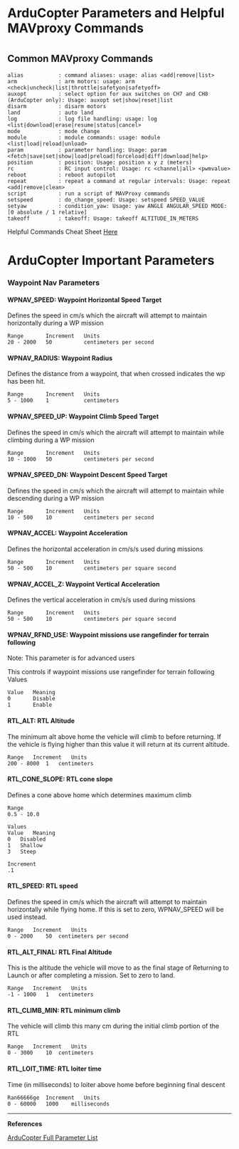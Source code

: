 # ArduCopter Parameters and Helpful MAVproxy Commands

#
## Common MAVproxy Commands

```
alias           : command aliases: usage: alias <add|remove|list>
arm             : arm motors: usage: arm <check|uncheck|list|throttle|safetyon|safetyoff>
auxopt          : select option for aux switches on CH7 and CH8 (ArduCopter only): Usage: auxopt set|show|reset|list 
disarm          : disarm motors
land            : auto land
log             : log file handling: usage: log <list|download|erase|resume|status|cancel>
mode            : mode change
module          : module commands: usage: module <list|load|reload|unload>
param           : parameter handling: Usage: param <fetch|save|set|show|load|preload|forceload|diff|download|help>
position        : position: Usage: position x y z (meters)
rc              : RC input control: Usage: rc <channel|all> <pwmvalue>
reboot          : reboot autopilot
repeat          : repeat a command at regular intervals: Usage: repeat <add|remove|clean>
script          : run a script of MAVProxy commands
setspeed        : do_change_speed: Usage: setspeed SPEED_VALUE
setyaw          : condition_yaw: Usage: yaw ANGLE ANGULAR_SPEED MODE:[0 absolute / 1 relative]
takeoff         : takeoff: Usage: takeoff ALTITUDE_IN_METERS
```

Helpful Commands Cheat Sheet [Here](helpful_commands.md) 

# ArduCopter Important Parameters

### Waypoint Nav Parameters 

#### WPNAV_SPEED: Waypoint Horizontal Speed Target

Defines the speed in cm/s which the aircraft will attempt to maintain horizontally during a WP mission
```
Range 	    Increment 	Units
20 - 2000 	50 	        centimeters per second
```
#### WPNAV_RADIUS: Waypoint Radius

Defines the distance from a waypoint, that when crossed indicates the wp has been hit.
```
Range 	    Increment 	Units
5 - 1000 	1           centimeters
```
#### WPNAV_SPEED_UP: Waypoint Climb Speed Target

Defines the speed in cm/s which the aircraft will attempt to maintain while climbing during a WP mission
```
Range 	    Increment 	Units
10 - 1000 	50 	        centimeters per second
```

#### WPNAV_SPEED_DN: Waypoint Descent Speed Target

Defines the speed in cm/s which the aircraft will attempt to maintain while descending during a WP mission
```
Range 	    Increment 	Units
10 - 500 	10 	        centimeters per second
```
#### WPNAV_ACCEL: Waypoint Acceleration
Defines the horizontal acceleration in cm/s/s used during missions
```
Range 	    Increment 	Units
50 - 500 	10 	        centimeters per square second
```
#### WPNAV_ACCEL_Z: Waypoint Vertical Acceleration

Defines the vertical acceleration in cm/s/s used during missions
```
Range 	    Increment 	Units
50 - 500 	10 	        centimeters per square second
```
#### WPNAV_RFND_USE: Waypoint missions use rangefinder for terrain following
Note: This parameter is for advanced users

This controls if waypoint missions use rangefinder for terrain following
Values
```
Value 	Meaning
0 	    Disable
1 	    Enable
```
#### RTL_ALT: RTL Altitude

The minimum alt above home the vehicle will climb to before returning. If the vehicle is flying higher than this value it will return at its current altitude.
```
Range 	Increment 	Units
200 - 8000 	1 	centimeters
```

#### RTL_CONE_SLOPE: RTL cone slope

Defines a cone above home which determines maximum climb
```
Range 	 	
0.5 - 10.0 	

Values
Value 	Meaning
0 	Disabled
1 	Shallow
3 	Steep

Increment
.1
```
#### RTL_SPEED: RTL speed

Defines the speed in cm/s which the aircraft will attempt to maintain horizontally while flying home. If this is set to zero, WPNAV_SPEED will be used instead.

```
Range 	Increment 	Units
0 - 2000 	50 	centimeters per second
```
#### RTL_ALT_FINAL: RTL Final Altitude

This is the altitude the vehicle will move to as the final stage of Returning to Launch or after completing a mission. Set to zero to land.
```
Range 	Increment 	Units
-1 - 1000 	1 	centimeters
```
#### RTL_CLIMB_MIN: RTL minimum climb

The vehicle will climb this many cm during the initial climb portion of the RTL
```
Range 	Increment 	Units
0 - 3000 	10 	centimeters
```
#### RTL_LOIT_TIME: RTL loiter time

Time (in milliseconds) to loiter above home before beginning final descent
```
Ran66666ge 	Increment 	Units
0 - 60000 	1000 	milliseconds
```



---
**References**

[ArduCopter Full Parameter List](http://ardupilot.org/copter/docs/parameters.html)
